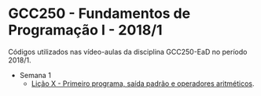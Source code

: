 # GCC250 - Fundamentos de Programação I - 2018/1
Códigos utilizados nas vídeo-aulas da disciplina GCC250-EaD no período 2018/1.
- Semana 1
	- [Lição X - Primeiro programa, saída padrão e operadores aritméticos](https://github.com/gcc250-ead/2018-1/tree/master/Semana%201/Li%C3%A7%C3%A3o%20X%20-%20Primeiro%20programa%2C%20sa%C3%ADda%20padr%C3%A3o%20e%20operadores%20aritm%C3%A9ticos).

